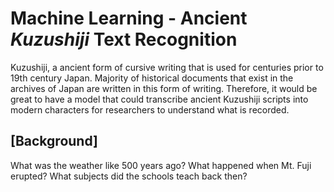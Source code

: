 # Machine Learning - Ancient *Kuzushiji* Text Recognition
Kuzushiji, a ancient form of cursive writing that is used for centuries prior to 19th century Japan. Majority of historical documents that exist in the archives of Japan are written in this form of writing. Therefore, it would be great to have a model that could transcribe ancient Kuzushiji scripts into modern characters for researchers to understand what is recorded.


## [Background]
What was the weather like 500 years ago? What happened when Mt. Fuji erupted? What subjects did the schools teach back then?  
